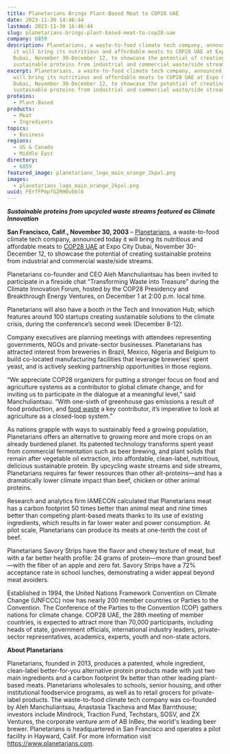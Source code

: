 ```yaml
---
title: Planetarians Brings Plant-Based Meat to COP28 UAE
date: 2023-11-30 14:46:44
lastmod: 2023-11-30 16:46:44
slug: planetarians-brings-plant-based-meat-to-cop28-uae
company: 6859
description: Planetarians, a waste-to-food climate tech company, announced today
  it will bring its nutritious and affordable meats to COP28 UAE at Expo City
  Dubai, November 30-December 12, to showcase the potential of creating
  sustainable proteins from industrial and commercial waste/side streams.
excerpt: Planetarians, a waste-to-food climate tech company, announced today it
  will bring its nutritious and affordable meats to COP28 UAE at Expo City
  Dubai, November 30-December 12, to showcase the potential of creating
  sustainable proteins from industrial and commercial waste/side streams.
proteins:
  - Plant-Based
products:
  - Meat
  - Ingredients
topics:
  - Business
regions:
  - US & Canada
  - Middle East
directory:
  - 6859
featured_image: planetarians_logo_main_orange_2kpxl.png
images:
  - planetarians_logo_main_orange_2kpxl.png
uuid: FErfFPmpfG2RH0vbbl6
---
```

***Sustainable proteins from upcycled waste streams featured as Climate Innovation***

**San Francisco, Calif., November 30, 2003** – [Planetarians](https://www.planetarians.com/), a waste-to-food climate tech company, announced today it will bring its nutritious and affordable meats to [COP28 UAE](https://www.cop28.com/) at Expo City Dubai, November 30-December 12, to showcase the potential of creating sustainable proteins from industrial and commercial waste/side streams.

Planetarians co-founder and CEO Aleh Manchuliantsau has been invited to participate in a fireside chat “Transforming Waste into Treasure” during the Climate Innovation Forum, hosted by the COP28 Presidency and Breakthrough Energy Ventures, on December 1 at 2:00 p.m. local time.

Planetarians will also have a booth in the Tech and Innovation Hub, which features around 100 startups creating sustainable solutions to the climate crisis, during the conference’s second week (December 8-12).

Company executives are planning meetings with attendees representing governments, NGOs and private-sector businesses. Planetarians has attracted interest from breweries in Brazil, Mexico, Nigeria and Belgium to build co-located manufacturing facilities that leverage breweries’ spent yeast, and is actively seeking partnership opportunities in those regions.

“We appreciate COP28 organizers for putting a stronger focus on food and agriculture systems as a contributor to global climate change, and for inviting us to participate in the dialogue at a meaningful level,” said Manchuliantsau. “With one-sixth of greenhouse gas emissions a result of food production, and [food waste](https://cityharvest.org.uk/blog/cop28-explained-what-does-it-mean-for-food-waste/) a key contributor, it’s imperative to look at agriculture as a closed-loop system.”

As nations grapple with ways to sustainably feed a growing population, Planetarians offers an alternative to growing more and more crops on an already burdened planet. Its patented technology transforms spent yeast from commercial fermentation such as beer brewing, and plant solids that remain after vegetable oil extraction, into affordable, clean-label, nutritious, delicious sustainable protein. By upcycling waste streams and side streams, Planetarians requires far fewer resources than other alt-proteins—and has a dramatically lower climate impact than beef, chicken or other animal proteins.

Research and analytics firm IAMECON calculated that Planetarians meat has a carbon footprint 50 times better than animal meat and nine times better than competing plant-based meats thanks to its use of existing ingredients, which results in far lower water and power consumption. At pilot scale, Planetarians can produce its meats at one-tenth the cost of beef.

Planetarians Savory Strips have the flavor and chewy texture of meat, but with a far better health profile: 24 grams of protein—more than ground beef—with the fiber of an apple and zero fat. Savory Strips have a 72% acceptance rate in school lunches, demonstrating a wider appeal beyond meat avoiders.

Established in 1994, the United Nations Framework Convention on Climate Change (UNFCCC) now has nearly 200 member countries or Parties to the Convention. The Conference of the Parties to the Convention (COP) gathers nations for climate change. COP28 UAE, the 28th meeting of member countries, is expected to attract more than 70,000 participants, including heads of state, government officials, international industry leaders, private-sector representatives, academics, experts, youth and non-state actors.

**About Planetarians**

Planetarians, founded in 2013, produces a patented, whole ingredient, clean-label better-for-you alternative protein products made with just two main ingredients and a carbon footprint 9x better than other leading plant-based meats. Planetarians wholesales to schools, senior housing, and other institutional foodservice programs, as well as to retail grocers for private-label products. The waste-to-food climate tech company was co-founded by Aleh Manchuliantsau, Anastasia Tkacheva and Max Barnthouse; investors include Mindrock, Traction Fund, Techstars, SOSV, and ZX Ventures, the corporate venture arm of AB InBev, the world's leading beer brewer. Planetarians is headquartered in San Francisco and operates a pilot facility in Hayward, Calif. For more information visit <https://www.planetarians.com>.